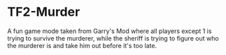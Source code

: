 # TF2-Murder
A fun game mode taken from Garry's Mod where all players except 1 is trying to survive the murderer, while the sheriff is trying to figure out who the murderer is and take him out before it's too late.

